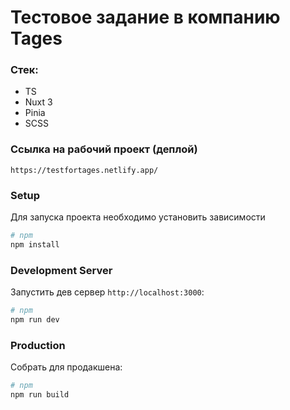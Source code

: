 # Тестовое задание в компанию Tages

### Стек:

- TS
- Nuxt 3
- Pinia
- SCSS

### Ссылка на рабочий проект (деплой)

`https://testfortages.netlify.app/`

### Setup

Для запуска проекта необходимо установить зависимости

```bash
# npm
npm install

```

### Development Server

Запустить дев сервер `http://localhost:3000`:

```bash
# npm
npm run dev

```

### Production

Собрать для продакшена:

```bash
# npm
npm run build

```

